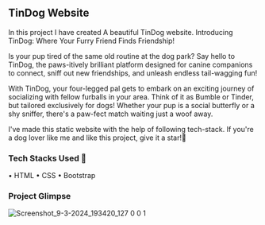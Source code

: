 ## TinDog Website

In this project I have created A beautiful TinDog website.
Introducing TinDog: Where Your Furry Friend Finds Friendship!

Is your pup tired of the same old routine at the dog park? Say hello to TinDog, the paws-itively brilliant platform designed for canine companions to connect, sniff out new friendships, and unleash endless tail-wagging fun!

With TinDog, your four-legged pal gets to embark on an exciting journey of socializing with fellow furballs in your area. Think of it as Bumble or Tinder, but tailored exclusively for dogs! Whether your pup is a social butterfly or a shy sniffer, there's a paw-fect match waiting just a woof away. 

I've made this static website with the help of following tech-stack. If you're a dog lover like me and like this project, give it a star!🌟

### Tech Stacks Used 🚀
• HTML
• CSS
• Bootstrap

### Project Glimpse

![Screenshot_9-3-2024_193420_127 0 0 1](https://github.com/JasvinderKaur77/TinDog-Master/assets/129674937/187b22d2-1579-4ece-b219-74ec2f0f0696)
